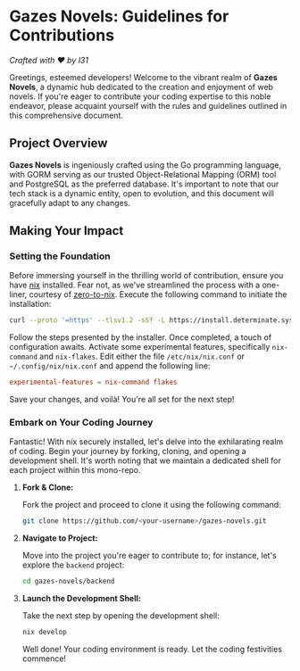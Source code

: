 # Gazes Novels: Guidelines for Contributions
*Crafted with ❤️ by l31*

Greetings, esteemed developers! Welcome to the vibrant realm of **Gazes Novels**, a dynamic hub dedicated to the creation and enjoyment of web novels. If you're eager to contribute your coding expertise to this noble endeavor, please acquaint yourself with the rules and guidelines outlined in this comprehensive document.

## Project Overview

**Gazes Novels** is ingeniously crafted using the Go programming language, with GORM serving as our trusted Object-Relational Mapping (ORM) tool and PostgreSQL as the preferred database. It's important to note that our tech stack is a dynamic entity, open to evolution, and this document will gracefully adapt to any changes.

## Making Your Impact

### Setting the Foundation

Before immersing yourself in the thrilling world of contribution, ensure you have [nix](https://nixos.org/) installed. Fear not, as we've streamlined the process with a one-liner, courtesy of [zero-to-nix](https://zero-to-nix.com/). Execute the following command to initiate the installation:

```bash
curl --proto '=https' --tlsv1.2 -sSf -L https://install.determinate.systems/nix | sh -s -- install
```

Follow the steps presented by the installer. Once completed, a touch of configuration awaits. Activate some experimental features, specifically `nix-command` and `nix-flakes`. Edit either the file `/etc/nix/nix.conf` or `~/.config/nix/nix.conf` and append the following line:

```conf
experimental-features = nix-command flakes
```

Save your changes, and voilà! You're all set for the next step!

### Embark on Your Coding Journey

Fantastic! With nix securely installed, let's delve into the exhilarating realm of coding. Begin your journey by forking, cloning, and opening a development shell. It's worth noting that we maintain a dedicated shell for each project within this mono-repo.

1. **Fork & Clone:**

    Fork the project and proceed to clone it using the following command:

    ```bash
    git clone https://github.com/<your-username>/gazes-novels.git
    ```

2. **Navigate to Project:**

    Move into the project you're eager to contribute to; for instance, let's explore the `backend` project:

    ```bash
    cd gazes-novels/backend
    ```

3. **Launch the Development Shell:**

    Take the next step by opening the development shell:

    ```bash
    nix develop
    ```

    Well done! Your coding environment is ready. Let the coding festivities commence!